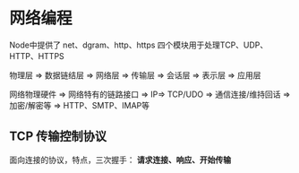 # 网络编程

Node中提供了 net、dgram、http、https 四个模块用于处理TCP、UDP、HTTP、HTTPS

物理层 => 数据链结层 => 网络层 => 传输层 => 会话层 => 表示层 => 应用层

网络物理硬件 => 网络特有的链路接口 => IP=> TCP/UDO => 通信连接/维持回话 => 加密/解密等 => HTTP、SMTP、IMAP等

## TCP 传输控制协议

面向连接的协议，特点，三次握手： **请求连接、响应、开始传输**

